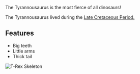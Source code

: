 ---
---

The Tyrannousaurus is the most fierce of all dinosaurs!

The Tyrannousaurus lived during the [Late Cretaceous Period.](http://en.wikipedia.org/wiki/Tyrannosaurus)

## Features

- Big teeth 
- Little arms
- Thick tail

![T-Rex Skeleton](http://upload.wikimedia.org/wikipedia/commons/thumb/9/94/Tyrannosaurus_Rex_Holotype.jpg/800px-Tyrannosaurus_Rex_Holotype.jpg)



